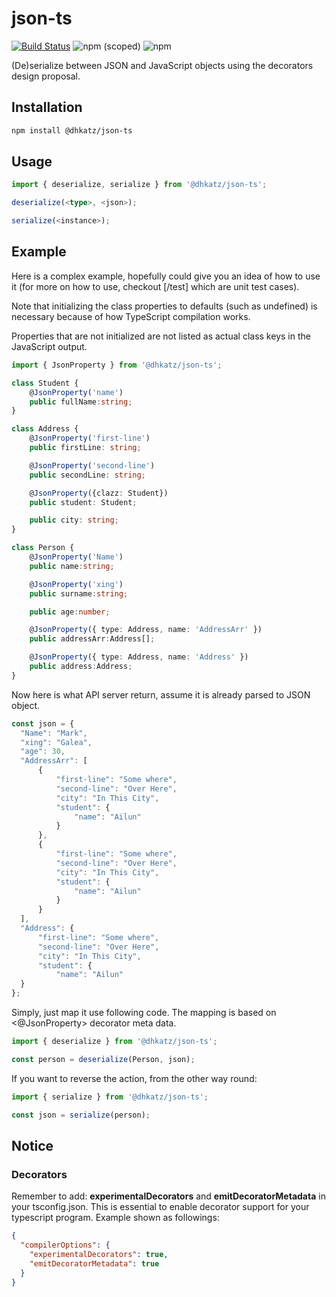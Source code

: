 # json-ts

[![Build Status](https://travis-ci.com/dhkatz/json-ts.svg?branch=master)](https://travis-ci.com/dhkatz/json-ts) ![npm (scoped)](https://img.shields.io/npm/v/@dhkatz/json-ts) ![npm](https://img.shields.io/npm/dt/@dhkatz/json-ts)
 
(De)serialize between JSON and JavaScript objects using the decorators design proposal.

## Installation
```bash
npm install @dhkatz/json-ts
```

## Usage

```typescript
import { deserialize, serialize } from '@dhkatz/json-ts';

deserialize(<type>, <json>);

serialize(<instance>);
```

## Example 
Here is a complex example, hopefully could give you an idea of how to use it (for more on how to use, checkout [/test] which are unit test cases).

Note that initializing the class properties to defaults (such as undefined) is necessary because of how TypeScript compilation works.

Properties that are not initialized are not listed as actual class keys in the JavaScript output.

```typescript
import { JsonProperty } from '@dhkatz/json-ts';

class Student {
    @JsonProperty('name')
    public fullName:string;
}

class Address {
    @JsonProperty('first-line')
    public firstLine: string;

    @JsonProperty('second-line')
    public secondLine: string;

    @JsonProperty({clazz: Student})
    public student: Student;

    public city: string;
}

class Person {
    @JsonProperty('Name')
    public name:string;

    @JsonProperty('xing')
    public surname:string;

    public age:number;

    @JsonProperty({ type: Address, name: 'AddressArr' })
    public addressArr:Address[];

    @JsonProperty({ type: Address, name: 'Address' })
    public address:Address;
}
```

Now here is what API server return, assume it is already parsed to JSON object.
```typescript
const json = {
  "Name": "Mark",
  "xing": "Galea",
  "age": 30,
  "AddressArr": [
      {
          "first-line": "Some where",
          "second-line": "Over Here",
          "city": "In This City",
          "student": {
              "name": "Ailun"
          }
      },
      {
          "first-line": "Some where",
          "second-line": "Over Here",
          "city": "In This City",
          "student": {
              "name": "Ailun"
          }
      }
  ],
  "Address": {
      "first-line": "Some where",
      "second-line": "Over Here",
      "city": "In This City",
      "student": {
          "name": "Ailun"
  }
};
```

Simply, just map it use following code. The mapping is based on <@JsonProperty> decorator meta data.

```typescript
import { deserialize } from '@dhkatz/json-ts';

const person = deserialize(Person, json);
```

If you want to reverse the action, from the other way round:

```typescript
import { serialize } from '@dhkatz/json-ts';

const json = serialize(person);
```

## Notice

### Decorators

Remember to add: <b>experimentalDecorators</b> and <b>emitDecoratorMetadata</b> in your tsconfig.json. 
This is essential to enable decorator support for your typescript program. Example shown as followings:

```json
{
  "compilerOptions": {
    "experimentalDecorators": true,
    "emitDecoratorMetadata": true
  }
}
```
